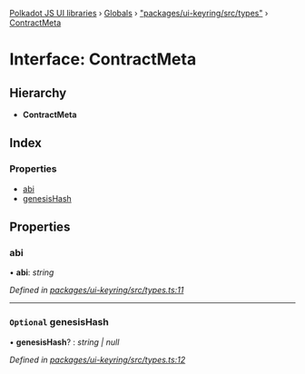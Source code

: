 [Polkadot JS UI libraries](../README.md) › [Globals](../globals.md) › ["packages/ui-keyring/src/types"](../modules/_packages_ui_keyring_src_types_.md) › [ContractMeta](_packages_ui_keyring_src_types_.contractmeta.md)

# Interface: ContractMeta

## Hierarchy

* **ContractMeta**

## Index

### Properties

* [abi](_packages_ui_keyring_src_types_.contractmeta.md#abi)
* [genesisHash](_packages_ui_keyring_src_types_.contractmeta.md#optional-genesishash)

## Properties

###  abi

• **abi**: *string*

*Defined in [packages/ui-keyring/src/types.ts:11](https://github.com/polkadot-js/ui/blob/bc15f44/packages/ui-keyring/src/types.ts#L11)*

___

### `Optional` genesisHash

• **genesisHash**? : *string | null*

*Defined in [packages/ui-keyring/src/types.ts:12](https://github.com/polkadot-js/ui/blob/bc15f44/packages/ui-keyring/src/types.ts#L12)*
